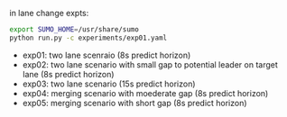 in lane change expts:
```bash 
export SUMO_HOME=/usr/share/sumo
python run.py -c experiments/exp01.yaml
```
- exp01: two lane scenraio (8s predict horizon)
- exp02: two lane scenario with small gap to potential leader on target lane (8s predict horizon)
- exp03: two lane scenario (15s predict horizon)
- exp04: merging scenario with moederate gap (8s predict horizon)
- exp05: merging scenario with short gap (8s predict horizon)